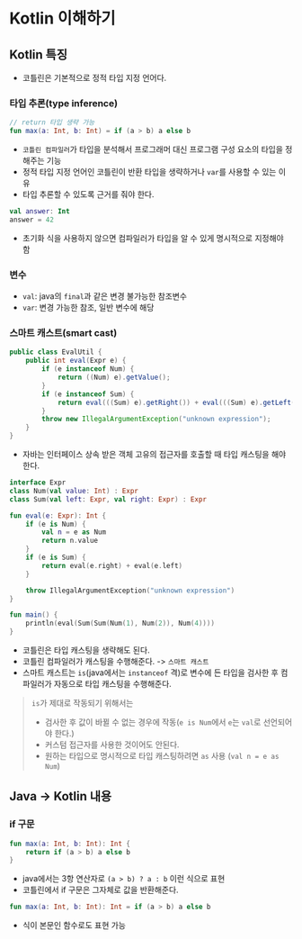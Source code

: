 # Kotlin 이해하기

## Kotlin 특징

- 코틀린은 기본적으로 정적 타입 지정 언어다.

### 타입 추론(type inference)

```kotlin
// return 타입 생략 가능
fun max(a: Int, b: Int) = if (a > b) a else b
```

- `코틀린 컴파일러`가 타입을 분석해서 프로그래머 대신 프로그램 구성 요소의 타입을 정해주는 기능
- 정적 타입 지정 언어인 코틀린이 반환 타입을 생략하거나 `var`를 사용할 수 있는 이유
- 타입 추론할 수 있도록 근거를 줘야 한다.

```kt
val answer: Int
answer = 42
```
- 초기화 식을 사용하지 않으면 컴파일러가 타입을 알 수 있게 명시적으로 지정해야 함

### 변수
- `val`: java의 `final`과 같은 변경 불가능한 참조변수
- `var`: 변경 가능한 참조, 일반 변수에 해당

### 스마트 캐스트(smart cast)

```java
public class EvalUtil {
    public int eval(Expr e) {
        if (e instanceof Num) {
            return ((Num) e).getValue();
        }
        if (e instanceof Sum) {
            return eval(((Sum) e).getRight()) + eval(((Sum) e).getLeft());
        }
        throw new IllegalArgumentException("unknown expression");
    }
}
```
- 자바는 인터페이스 상속 받은 객체 고유의 접근자를 호출할 때 타입 캐스팅을 해야 한다.

```kt
interface Expr
class Num(val value: Int) : Expr
class Sum(val left: Expr, val right: Expr) : Expr

fun eval(e: Expr): Int {
    if (e is Num) {
        val n = e as Num
        return n.value
    }
    if (e is Sum) {
        return eval(e.right) + eval(e.left)
    }

    throw IllegalArgumentException("unknown expression")
}

fun main() {
    println(eval(Sum(Sum(Num(1), Num(2)), Num(4))))
}
```
- 코틀린은 타입 캐스팅을 생략해도 된다.
- 코틀린 컴파일러가 캐스팅을 수행해준다. -> `스마트 캐스트`
- 스마트 캐스트는 `is`(java에서는 `instanceof` 격)로 변수에 든 타입을 검사한 후 컴파일러가 자동으로 타입 캐스팅을 수행해준다.
> `is`가 제대로 작동되기 위해서는
> - 검사한 후 값이 바뀔 수 없는 경우에 작동(`e is Num`에서 `e`는 `val`로 선언되어야 한다.)
> - 커스텀 접근자를 사용한 것이어도 안된다.
> - 원하는 타입으로 명시적으로 타입 캐스팅하려면 `as` 사용 (`val n = e as Num`)


## Java -> Kotlin 내용

### if 구문

```kt
fun max(a: Int, b: Int): Int {
    return if (a > b) a else b
}
```
- java에서는 3항 연산자로 `(a > b) ? a : b` 이런 식으로 표현
- 코틀린에서 if 구문은 그자체로 값을 반환해준다.

```kt
fun max(a: Int, b: Int): Int = if (a > b) a else b
```
- 식이 본문인 함수로도 표현 가능


